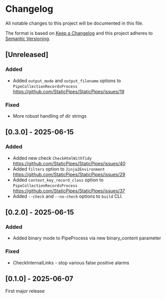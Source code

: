 # Changelog
All notable changes to this project will be documented in this file.

The format is based on [Keep a Changelog](http://keepachangelog.com/en/1.0.0/)
and this project adheres to [Semantic Versioning](http://semver.org/spec/v2.0.0.html).

## [Unreleased]

### Added

- Added `output_mode` and `output_filename` options to `PipeCollectionRecordsProcess` https://github.com/StaticPipes/StaticPipes/issues/19

### Fixed

- More robust handling of dir strings

## [0.3.0] - 2025-06-15

### Added

- Added new check `CheckHtmlWithTidy` https://github.com/StaticPipes/StaticPipes/issues/40
- Added `filters` option to `Jinja2Environment` https://github.com/StaticPipes/StaticPipes/issues/29
- Added `context_key_record_class` option to `PipeCollectionRecordsProcess` https://github.com/StaticPipes/StaticPipes/issues/37
- Added `--check` and `--no-check` options to `build` CLI.

## [0.2.0] - 2025-06-15

### Added

- Added binary mode to PipeProcess via new binary_content parameter

### Fixed

- CheckInternalLinks - stop various false positive alarms

## [0.1.0] - 2025-06-07

First major release


